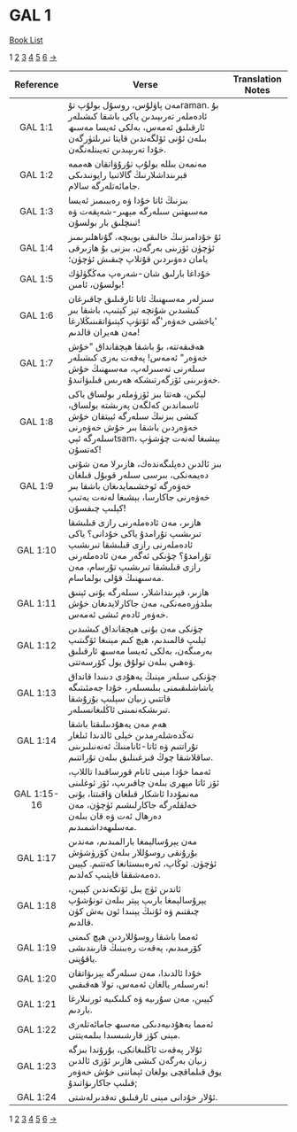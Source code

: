 # GAL 1
[Book List](../README.md)

1 [2](./chapter_2.md) [3](./chapter_3.md) [4](./chapter_4.md) [5](./chapter_5.md) [6](./chapter_6.md) [->](./chapter_2.md)

| Reference | Verse | Translation Notes |
|:---------:|-------|-------------------|
|GAL 1:1|مەن پاۋلۇس، روسۇل بولۇپ تۇraman. بۇ ئادەملەر تەرىپىدىن ياكى باشقا كىشىلەر ئارقىلىق ئەمەس، بەلكى ئەيسا مەسىھ بىلەن ئۇنى ئۆلگەندىن قايتا تىرىلتۈرگەن خۇدا تەرىپىدىن تەيىنلەنگەن.||
|GAL 1:2|مەنمەن بىللە بولۇپ تۇرۇۋاتقان ھەممە قېرىنداشلارنىڭ گالاتىيا رايونىدىكى جامائەتلەرگە سالام.||
|GAL 1:3|بىزنىڭ ئاتا خۇدا ۋە رەببىمىز ئەيسا مەسىھتىن سىلەرگە مېھىر-شەپقەت ۋە تىنچلىق بار بولسۇن!||
|GAL 1:4|ئۇ خۇدامىزنىڭ خالىقى بويىچە، گۇناھلىرىمىز ئۈچۈن ئۆزىنى بەرگەن، بىزنى بۇ ھازىرقى يامان دەۋىردىن قۇتلاپ چىقىش ئۈچۈن؛||
|GAL 1:5|خۇداغا بارلىق شان-شەرەپ مەڭگۈلۈك بولسۇن، ئامىن!||
|GAL 1:6|سىزلەر مەسىھنىڭ ئاتا ئارقىلىق چاقىرغان كىشىدىن شۇنچە تېز كېتىپ، باشقا بىر 'ياخشى خەۋەر'گە ئۆتۈپ كېتىۋاتقىنىڭلارغا مەن ھەيران قالدىم!||
|GAL 1:7|ھەقىقەتتە، بۇ باشقا ھېچقانداق "خۇش خەۋەر" ئەمەس! پەقەت بەزى كىشىلەر سىلەرنى تەسىرلەپ، مەسىھنىڭ خۇش خەۋىرىنى ئۆزگەرتىشكە ھەرىس قىلىۋاتىدۇ.||
|GAL 1:8|لېكىن، ھەتتا بىز ئۆزۈملەر بولساق ياكى ئاسماندىن كەلگەن پەرىشتە بولساق، كىشى بىزنىڭ سىلەرگە ئېيتقان خۇش خەۋەردىن باشقا بىر خۇش خەۋەرنى سىلەرگە ئېيtsam، بېشىغا لەنەت چۈشۈپ كەتسۇن!||
|GAL 1:9|بىز ئالدىن دەپلىگەندەك، ھازىرلا مەن شۇنى دەيمەنكى، بىرسى سىلەر قوبۇل قىلغان خەۋەرگە ئوخشىمايدىغان باشقا بىر خەۋەرنى جاكارسا، بېشىغا لەنەت يەتىپ كېلىپ چىقسۇن!||
|GAL 1:10|ھازىر، مەن ئادەملەرنى رازى قىلىشقا تىرىشىپ تۇرامدۇ ياكى خۇدانى؟ ياكى ئادەملەرنى رازى قىلىشقا تىرىشىپ تۇرامدۇ؟ چۈنكى ئەگەر مەن ئادەملەرنى رازى قىلىشقا تىرىشىپ تۇرسام، مەن مەسىھنىڭ قۇلى بولماسام.||
|GAL 1:11|ھازىر، قېرىنداشلار، سىلەرگە بۇنى ئېنىق بىلدۈرەمەنكى، مەن جاكارلايدىغان خۇش خەۋەر ئادەم ئىشى ئەمەس.||
|GAL 1:12|چۈنكى مەن بۇنى ھېچقانداق كىشىدىن ئېلىپ قالمىدىم، ھېچ كىم مېنىغا ئۆگىتىپ بەرمىگەن، بەلكى ئەيسا مەسىھ ئارقىلىق ۋەھىي بىلەن تولۇق يول كۆرسەتتى.||
|GAL 1:13|چۈنكى سىلەر مېنىڭ يەھۇدى دىنىدا قانداق ياشاشلىقىمنى بىلىسىلەر، خۇدا جەمئىتىگە قاتتىي زىيان سېلىپ بۇزۇشقا تىرىشكەنمىنى ئاڭلىغانسىلەر.||
|GAL 1:14|ھەم مەن يەھۇدىىلىقتا باشقا تەڭدەشلەرمدىن خېلى ئالدىدا ئىلغار تۇراتتىم ۋە ئاتا-ئانامنىڭ ئەنەنىلىرىنى ساقلاشقا چوڭ قىزغىنلىق بىلەن تۇراتتىم.||
|GAL 1:15-16|ئەمما خۇدا مېنى ئانام قورساقىدا تاللاپ، ئۆز ئاتا مېھرى بىلەن چاقىرىپ، ئۆز ئوغلىنى مەنمۇددا ئاشكار قىلغان ۋاقىتتا، بۇنى خەلقلەرگە جاكارلىشىم ئۈچۈن، مەن دەرھال ئەت ۋە قان بىلەن مەسلىھەداشمىدىم.||
|GAL 1:17|مەن يېرۇسالېمغا بارالمىدىم، مەندىن بۇرۇنقى روسۇللار بىلەن كۆرۈشۈش ئۈچۈن. ئوڭاپ، ئەرەبىستانغا كەتتىم. كېيىن دەمەشققا قايتىپ كەلدىم.||
|GAL 1:18|ئاندىن ئۈچ يىل ئۆتكەندىن كېيىن، يېرۇسالېمغا بارىپ پېتر بىلەن تونۇشۇپ چىقتىم ۋە ئۇنىڭ يېنىدا ئون بەش كۈن قالدىم.||
|GAL 1:19|ئەمما باشقا روسۇللاردىن ھېچ كىمنى كۆرمىدىم، پەقەت رەبىنىڭ قارىندىشى ياقۇپنى.||
|GAL 1:20|خۇدا ئالدىدا، مەن سىلەرگە يېزىۋاتقان نەرسىلەر يالغان ئەمەس، تولا ھەقىقىي!||
|GAL 1:21|كېيىن، مەن سۇرىيە ۋە كىلىكىيە ئورنىلارغا باردىم.||
|GAL 1:22|ئەمما يەھۇدىيەدىكى مەسىھ جامائەتلەرى مېنى كۆز قارشىسىدا بىلمەيتتى.||
|GAL 1:23|ئۇلار پەقەت ئاڭلىغانكى، بۇرۇندا بىزگە زىيان بەرگەن كىشى ھازىر ئۆزى ئالدىن يوق قىلماقچى بولغان ئېماننى خۇش خەۋەر قىلىپ جاكارىۋاتىدۇ;||
|GAL 1:24|ئۇلار خۇدانى مېنى ئارقىلىق تەقدىرلەشتى.||


1 [2](./chapter_2.md) [3](./chapter_3.md) [4](./chapter_4.md) [5](./chapter_5.md) [6](./chapter_6.md) [->](./chapter_2.md)